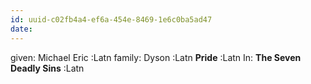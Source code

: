 ```yaml
---
id: uuid-c02fb4a4-ef6a-454e-8469-1e6c0ba5ad47
date: 
---
```


given: Michael Eric :Latn
family: Dyson :Latn
**Pride** :Latn
In: 
**The Seven Deadly Sins** :Latn